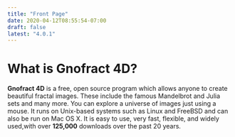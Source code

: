 ```yaml
---
title: "Front Page"
date: 2020-04-12T08:55:54-07:00
draft: false
latest: "4.0.1"
---
```



# What is Gnofract 4D?

**Gnofract 4D** is a free, open source program which allows anyone to create beautiful fractal images.
These include the famous Mandelbrot and Julia sets and many more. 
You can explore a universe of images just using a mouse. 
It runs on Unix-based systems such as Linux and FreeBSD and can also be run on Mac OS X. 
It is easy to use, very fast, flexible, and widely used,with over **125,000** downloads over the past 20 years.



